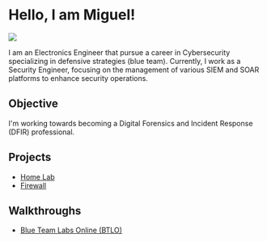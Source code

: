 # Hello, I am Miguel!
<a href="https://linkedin.com"><img src="https://img.shields.io/badge/-LinkedIn-0072b1?&style=for-the-badge&logo=linkedin&logoColor=white" /></a>

I am an Electronics Engineer that pursue a career in Cybersecurity specializing in defensive strategies (blue team). Currently, I work as a Security Engineer, focusing on the management of various SIEM and SOAR platforms to enhance security operations.

## Objective

I'm working towards becoming a Digital Forensics and Incident Response (DFIR) professional. 


## Projects
- <a href="https://github.com/mmhgwyjs/homelab">Home Lab</a>
- <a href="https://github.com/mmhgwyjs/firewall">Firewall</a>

## Walkthroughs
- <a href="https://github.com/mmhgwyjs/btlo">Blue Team Labs Online (BTLO)</a>
